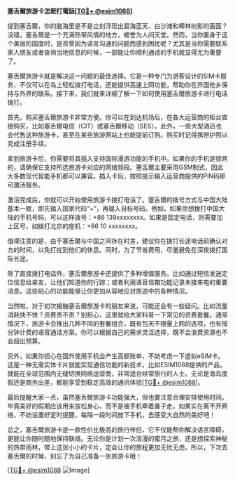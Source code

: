 **塞舌爾旅游卡怎麽打電話[[TG💪+ @esim1088](https://t.me/s/esim1088)]**

提到塞舌爾，你的脑海里是不是立刻浮现出碧海蓝天、白沙滩和椰林树影的画面？没错，塞舌爾是一个充满热带风情的地方，被誉为人间天堂。然而，当你置身于这个美丽的国度时，是否曾因为语言沟通的问题而感到困扰呢？尤其是当你需要联系家人朋友或者查询当地信息的时候，一部能让你顺利通话的手机就显得尤为重要了。

塞舌爾旅游卡就是解决这一问题的最佳选择。它是一种专门为游客设计的SIM卡服务，不仅可以在岛上轻松拨打电话，还能提供高速上网功能，帮助你在异国他乡保持与外界的联系。接下来，我们就来详细了解一下如何使用塞舌爾旅游卡进行电话拨打。

首先，购买塞舌爾旅游卡非常方便。你可以在到达机场后，在各大运营商的柜台直接购买，比如塞舌爾电信（CIT）或塞舌爾移动（SES）。此外，一些大型酒店也会代售这种旅游卡，甚至在某些旅游网站上也能提前订购。购买时记得携带护照以完成注册手续。

拿到旅游卡后，你需要将其插入支持国际漫游功能的手机中。如果你的手机是锁网的，请确保它支持所选旅游卡对应的网络频段。塞舌爾主要采用GSM制式，因此大多数现代智能手机都可以兼容。插入卡后，按照提示输入运营商提供的PIN码即可激活服务。

激活完成后，你就可以开始使用旅游卡拨打电话了。塞舌爾的拨号方式与中国大陆基本一致，即先输入国家代码“+”，再输入目标号码。例如，如果你想拨打中国大陆的手机号码，可以这样拨号：+86 139xxxxxxxx。如果是固定电话，则需要加上区号，如拨打北京的座机：+86 10 xxxxxxxx。

值得注意的是，由于塞舌爾与中国之间存在时差，建议你在拨打长途电话前确认对方的时间，以免打扰到他们的休息。同时，为了节省费用，尽量避免在深夜拨打国际长途。

除了直接拨打电话外，塞舌爾旅游卡还提供了多种增值服务。比如通过短信发送定位信息给亲友，让他们知道你的行踪；或者利用语音信箱功能记录未接来电的重要消息。这些贴心的功能能够让你更加从容地应对旅途中的各种情况。

当然啦，对于初次接触塞舌爾旅游卡的朋友来说，可能还会有一些疑问。比如流量消耗快不快？资费贵不贵？别担心，这里就给大家科普一下常见的资费套餐。通常情况下，旅游卡会推出几种不同的套餐组合，既有包天不限量上网的选项，也有按分钟计费的语音通话方案。你可以根据自己的需求灵活选择，既不会浪费资源也不会超出预算。

另外，如果你担心在国外使用手机会产生高额账单，不妨考虑一下虚拟eSIM卡。这是一种无需实体卡片就能实现通信功能的新技术，比如ESIM1088提供的产品，就能在全球范围内无缝切换网络运营商，非常适合经常旅行的人士。无论是海岛度假还是商务出差，都能享受到稳定高效的通讯体验[[TG💪+ @esim1088](https://t.me/s/esim1088)]。

最后提醒大家一点，虽然塞舌爾旅游卡功能强大，但也要注意合理安排使用时间。毕竟美好的假期应该用来放松身心，而不是被手机牵着鼻子走。如果实在离不开网络，不妨设置好定时提醒，每隔一段时间放下手机，去感受大自然的美好吧！

总之，塞舌爾旅游卡是一款性价比极高的旅行伴侣，它不仅能帮你解决语言障碍，更能让你随时随地保持联络。无论你是计划一次浪漫的蜜月之旅，还是想探索神秘的热带雨林，带上这张小小的卡片，定会让你的旅程更加无忧无虑。所以，下次去塞舌爾的时候，别忘了为自己准备一张旅游卡哦！

[[TG💪+ @esim1088](https://t.me/s/esim1088) ![Image](https://i.postimg.cc/4NQfJmqS/Snipaste-2025-05-13-00-14-12.png)]